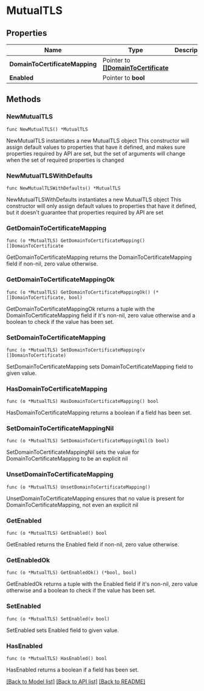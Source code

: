 # MutualTLS

## Properties

Name | Type | Description | Notes
------------ | ------------- | ------------- | -------------
**DomainToCertificateMapping** | Pointer to [**[]DomainToCertificate**](DomainToCertificate.md) |  | [optional] 
**Enabled** | Pointer to **bool** |  | [optional] 

## Methods

### NewMutualTLS

`func NewMutualTLS() *MutualTLS`

NewMutualTLS instantiates a new MutualTLS object
This constructor will assign default values to properties that have it defined,
and makes sure properties required by API are set, but the set of arguments
will change when the set of required properties is changed

### NewMutualTLSWithDefaults

`func NewMutualTLSWithDefaults() *MutualTLS`

NewMutualTLSWithDefaults instantiates a new MutualTLS object
This constructor will only assign default values to properties that have it defined,
but it doesn't guarantee that properties required by API are set

### GetDomainToCertificateMapping

`func (o *MutualTLS) GetDomainToCertificateMapping() []DomainToCertificate`

GetDomainToCertificateMapping returns the DomainToCertificateMapping field if non-nil, zero value otherwise.

### GetDomainToCertificateMappingOk

`func (o *MutualTLS) GetDomainToCertificateMappingOk() (*[]DomainToCertificate, bool)`

GetDomainToCertificateMappingOk returns a tuple with the DomainToCertificateMapping field if it's non-nil, zero value otherwise
and a boolean to check if the value has been set.

### SetDomainToCertificateMapping

`func (o *MutualTLS) SetDomainToCertificateMapping(v []DomainToCertificate)`

SetDomainToCertificateMapping sets DomainToCertificateMapping field to given value.

### HasDomainToCertificateMapping

`func (o *MutualTLS) HasDomainToCertificateMapping() bool`

HasDomainToCertificateMapping returns a boolean if a field has been set.

### SetDomainToCertificateMappingNil

`func (o *MutualTLS) SetDomainToCertificateMappingNil(b bool)`

 SetDomainToCertificateMappingNil sets the value for DomainToCertificateMapping to be an explicit nil

### UnsetDomainToCertificateMapping
`func (o *MutualTLS) UnsetDomainToCertificateMapping()`

UnsetDomainToCertificateMapping ensures that no value is present for DomainToCertificateMapping, not even an explicit nil
### GetEnabled

`func (o *MutualTLS) GetEnabled() bool`

GetEnabled returns the Enabled field if non-nil, zero value otherwise.

### GetEnabledOk

`func (o *MutualTLS) GetEnabledOk() (*bool, bool)`

GetEnabledOk returns a tuple with the Enabled field if it's non-nil, zero value otherwise
and a boolean to check if the value has been set.

### SetEnabled

`func (o *MutualTLS) SetEnabled(v bool)`

SetEnabled sets Enabled field to given value.

### HasEnabled

`func (o *MutualTLS) HasEnabled() bool`

HasEnabled returns a boolean if a field has been set.


[[Back to Model list]](../README.md#documentation-for-models) [[Back to API list]](../README.md#documentation-for-api-endpoints) [[Back to README]](../README.md)


